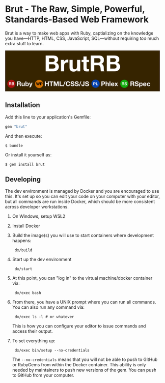 # Brut - The Raw, Simple, Powerful, Standards-Based Web Framework

Brut is a way to make web apps with Ruby, captializing on the knowledge you have—HTTP, HTML, CSS, JavaScript, SQL—without requiring
*too* much extra stuff to learn.

![Brut Logo in the style of the Washington DC Metro.  It has the metro brown background with all text in white Helvetica.  Centered at the top is "BrutRB". Below that, in the style of metro stops is "Ruby", next to a red dot with "RB" in it, "HTML/CSS/JS" next to an orange dot with "WP" in it, "Phlex" next to a blue dot with "PL" in it, and "RSpec" next to a green dot with "RS" in it.](brutrb.com/images/LogoStop.png)

## Installation

Add this line to your application's Gemfile:

```ruby
gem "brut"
```

And then execute:

    $ bundle

Or install it yourself as:

    $ gem install brut

## Developing

The dev environment is managed by Docker and you are encouraged to use this. It's set up so you can edit your code on your computer
with your editor, but all commands are run inside Docker, which should be more consistent across developer workstations.

1. On Windows, setup WSL2
2. Install Docker
3. Build the image(s) you will use to start containers where development happens:

        dx/build
4. Start up the dev environment

        dx/start
5. At this point, you can "log in" to the virtual machine/docker container via:

        dx/exec bash
6. From there, you have a UNIX prompt where you can run all commands.  You can also run any command via:

        dx/exec ls -l # or whatever

   This is how you can configure your editor to issue commands and access their output.

7. To set everything up:

        dx/exec bin/setup --no-credentials

   The `--no-credentials` means that you will not be able to push to GitHub or RubyGems from within the Docker container. This
   ability is only needed by maintainers to push new versions of the gem. You can push to GitHub from your computer.

